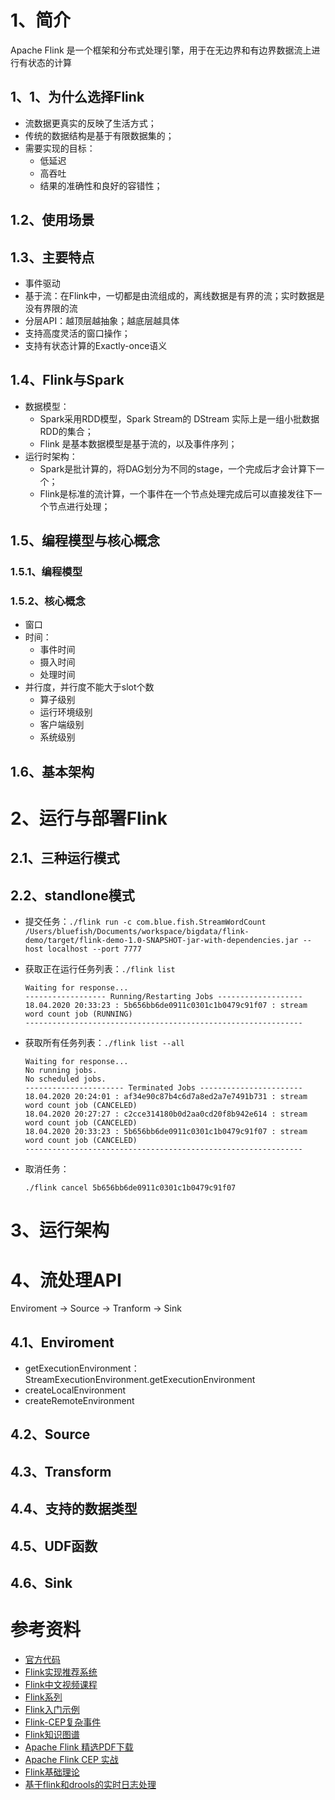 # 1、简介

Apache Flink 是一个框架和分布式处理引擎，用于在无边界和有边界数据流上进行有状态的计算

## 1、1、为什么选择Flink

- 流数据更真实的反映了生活方式；
- 传统的数据结构是基于有限数据集的；
- 需要实现的目标：
    - 低延迟
    - 高吞吐
    - 结果的准确性和良好的容错性；

## 1.2、使用场景

## 1.3、主要特点

- 事件驱动
- 基于流：在Flink中，一切都是由流组成的，离线数据是有界的流；实时数据是没有界限的流
- 分层API：越顶层越抽象；越底层越具体
- 支持高度灵活的窗口操作；
- 支持有状态计算的Exactly-once语义

## 1.4、Flink与Spark

- 数据模型：
    - Spark采用RDD模型，Spark Stream的 DStream 实际上是一组小批数据RDD的集合；
    - Flink 是基本数据模型是基于流的，以及事件序列；
- 运行时架构：
    - Spark是批计算的，将DAG划分为不同的stage，一个完成后才会计算下一个；
    - Flink是标准的流计算，一个事件在一个节点处理完成后可以直接发往下一个节点进行处理；

## 1.5、编程模型与核心概念

### 1.5.1、编程模型


### 1.5.2、核心概念

- 窗口
- 时间：
    - 事件时间
    - 摄入时间
    - 处理时间
- 并行度，并行度不能大于slot个数
    - 算子级别
    - 运行环境级别
    - 客户端级别
    - 系统级别

## 1.6、基本架构



# 2、运行与部署Flink

## 2.1、三种运行模式

## 2.2、standlone模式

- 提交任务：`./flink run -c com.blue.fish.StreamWordCount /Users/bluefish/Documents/workspace/bigdata/flink-demo/target/flink-demo-1.0-SNAPSHOT-jar-with-dependencies.jar --host localhost --port 7777`

- 获取正在运行任务列表：`./flink list`
    ```
    Waiting for response...
    ------------------ Running/Restarting Jobs -------------------
    18.04.2020 20:33:23 : 5b656bb6de0911c0301c1b0479c91f07 : stream word count job (RUNNING)
    --------------------------------------------------------------
    ```

- 获取所有任务列表：`./flink list --all`
    ```
    Waiting for response...
    No running jobs.
    No scheduled jobs.
    ---------------------- Terminated Jobs -----------------------
    18.04.2020 20:24:01 : af34e90c87b4c6d7a8ed2a7e7491b731 : stream word count job (CANCELED)
    18.04.2020 20:27:27 : c2cce314180b0d2aa0cd20f8b942e614 : stream word count job (CANCELED)
    18.04.2020 20:33:23 : 5b656bb6de0911c0301c1b0479c91f07 : stream word count job (CANCELED)
    --------------------------------------------------------------
    ```
- 取消任务：
    ```
    ./flink cancel 5b656bb6de0911c0301c1b0479c91f07
    ```

# 3、运行架构

# 4、流处理API

Enviroment  -> Source -> Tranform -> Sink

## 4.1、Enviroment

- getExecutionEnvironment：
    StreamExecutionEnvironment.getExecutionEnvironment
- createLocalEnvironment
- createRemoteEnvironment

## 4.2、Source

## 4.3、Transform

## 4.4、支持的数据类型

## 4.5、UDF函数

## 4.6、Sink





# 参考资料

- [官方代码](https://github.com/apache/flink)
- [Flink实现推荐系统](https://github.com/CheckChe0803/flink-recommandSystem-demo)
- [Flink中文视频课程](https://github.com/flink-china/flink-training-course)
- [Flink系列](http://wuchong.me/categories/Flink/)
- [Flink入门示例](https://github.com/zhisheng17/flink-learning)
- [Flink-CEP复杂事件](https://cloud.tencent.com/developer/article/1448608)
- [Flink知识图谱](https://yq.aliyun.com/articles/744741?spm=a2c4e.11153940.0.0.69bc12ecS2IswO)
- [Apache Flink 精选PDF下载](https://yq.aliyun.com/articles/81743?spm=a2c4e.11153940.0.0.69bc12ecS2IswO)
- [Apache Flink CEP 实战](https://yq.aliyun.com/articles/738451?utm_content=g_1000094637)
- [Flink基础理论](https://blog.csdn.net/oTengYue/article/details/102689538)
- [基于flink和drools的实时日志处理](https://www.cnblogs.com/luxiaoxun/p/13197981.html)

